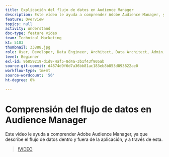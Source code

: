 ```yaml
---
title: Explicación del flujo de datos en Audience Manager
description: Este vídeo le ayuda a comprender Adobe Audience Manager, ya que describe el flujo de datos dentro y fuera de la aplicación, y a través de esta.
feature: Overview
topics: null
activity: understand
doc-type: feature video
team: Technical Marketing
kt: 5103
thumbnail: 33888.jpg
role: User, Developer, Data Engineer, Architect, Data Architect, Admin, Leader
level: Beginner
exl-id: 9b859219-d1d9-4af5-8d4a-3b1f43f905ab
source-git-commit: d4874d9f6d7a36bb81ac183eb8b853d893822ae0
workflow-type: tm+mt
source-wordcount: '56'
ht-degree: 0%

---
```


# Comprensión del flujo de datos en Audience Manager

Este vídeo le ayuda a comprender Adobe Audience Manager, ya que describe el flujo de datos dentro y fuera de la aplicación, y a través de esta.

>[!VIDEO](https://video.tv.adobe.com/v/33888/?quality=12)
